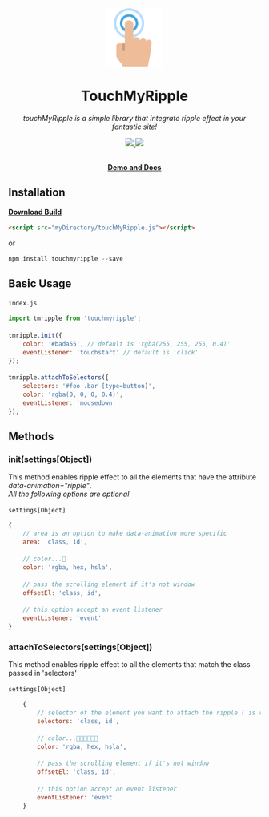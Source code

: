 <div align="center">
  <a href="https://github.com/tomma5o/touchmyripple">
    <img src="./docs/images/double-tap.png" width="116px">
  </a>
  <br>
  <h1>TouchMyRipple</h1>
  <p>
    <em>touchMyRipple is a simple library that integrate ripple effect in your fantastic site!</em>
  </p>
  <p>
    <a href="https://github.com/tomma5o/touchmyripple/commits/master">
      <img src="https://img.shields.io/github/last-commit/tomma5o/touchmyripple.svg" />
    </a>
    <img src="https://img.shields.io/npm/dm/localeval.svg" />
  </p>
  <br>
  <a href="https://tomma5o.github.io/touchMyRipple/#line3"><b>Demo and Docs</b></a>
</div>

## Installation
 
[**Download Build**](https://raw.githubusercontent.com/tomma5o/touchMyRipple/master/dist/touchMyRipple.js)

```html
<script src="myDirectory/touchMyRipple.js"></script>
```
or
```javascript
npm install touchmyripple --save
```

## Basic Usage

`index.js`
```javascript
import tmripple from 'touchmyripple';

tmripple.init({
    color: '#bada55', // default is 'rgba(255, 255, 255, 0.4)'
    eventListener: 'touchstart' // default is 'click'
});

tmripple.attachToSelectors({
    selectors: '#foo .bar [type=button]',
    color: 'rgba(0, 0, 0, 0.4)',
    eventListener: 'mousedown'
});
```

## Methods

### **init(settings[Object])**

This method enables ripple effect to all the elements that have the attribute _data-animation="ripple"_.<br>
_All the following options are optional_


`settings[Object]`
```javascript
{
    // area is an option to make data-animation more specific
    area: 'class, id',

    // color...🤔 
    color: 'rgba, hex, hsla', 

    // pass the scrolling element if it's not window
    offsetEl: 'class, id',

    // this option accept an event listener 
    eventListener: 'event'
}
```

### **attachToSelectors(settings[Object])**

This method enables ripple effect to all the elements that match the class passed in 'selectors'

`settings[Object]`
```javascript
    {
        // selector of the element you want to attach the ripple ( is required )
        selectors: 'class, id',

        // color...🤔🤔🤔🤔🤔🤔
        color: 'rgba, hex, hsla',

        // pass the scrolling element if it's not window
        offsetEl: 'class, id',

        // this option accept an event listener 
        eventListener: 'event'
    }
```
